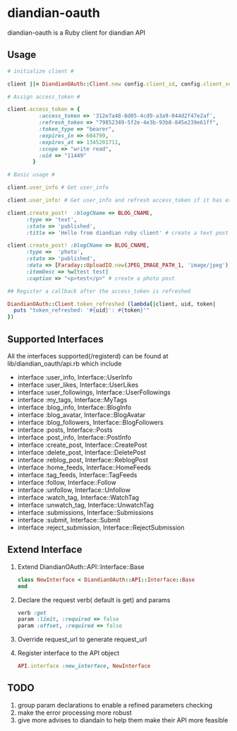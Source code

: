 diandian-oauth
==============

diandian-oauth is a Ruby client for diandian API

Usage
-----

```ruby
# initialize client #

client ||= DiandianOAuth::Client.new config.client_id, config.client_secret, config.client_options

# Assign access_token #

client.access_token = {
          :access_token => '312e7a48-8d05-4cd9-a3a9-044d2f47e2af',
          :refresh_token => "79852349-5f2e-4e3b-93b8-845e239e61ff",
          :token_type => "bearer",
          :expires_in => 604799,
          :expires_at => 1345201711,
          :scope => "write read",
          :uid => "11449"
        }

# Basic usage #

client.user_info # Get user_info

client.user_info! # Get user_info and refresh access_token if it has expired

client.create_post!  :blogCName => BLOG_CNAME,
      :type => 'text',
      :state => 'published',
      :title => 'Hello from diandian ruby client' # create a text post

client.create_post! :blogCName => BLOG_CNAME,
      :type =>  'photo',
      :state => 'published',
      :data => [Faraday::UploadIO.new(JPEG_IMAGE_PATH_1, 'image/jpeg'), Faraday::UploadIO.new(JPEG_IMAGE_PATH_2, 'image/jpeg')],
      :itemDesc => %w[test test]
      :caption => "<p>test</p>" # create a photo post

## Register a callback after the access_token is refreshed

DiandianOAuth::Client.token_refreshed (lambda{|client, uid, token|
  puts "token_refreshed: '#{uid}': #{token}'"
})
```

Supported Interfaces
-------------------

All the interfaces supported(/registerd) can be found at lib/diandian_oauth/api.rb which include

* interface :user_info, Interface::UserInfo
* interface :user_likes, Interface::UserLikes
* interface :user_followings, Interface::UserFollowings
* interface :my_tags, Interface::MyTags
* interface :blog_info, Interface::BlogInfo
* interface :blog_avatar, Interface::BlogAvatar
* interface :blog_followers, Interface::BlogFollowers
* interface :posts, Interface::Posts
* interface :post_info, Interface::PostInfo
* interface :create_post, Interface::CreatePost
* interface :delete_post, Interface::DeletePost
* interface :reblog_post, Interface::ReblogPost
* interface :home_feeds, Interface::HomeFeeds
* interface :tag_feeds, Interface::TagFeeds
* interface :follow, Interface::Follow
* interface :unfollow, Interface::Unfollow
* interface :watch_tag, Interface::WatchTag
* interface :unwatch_tag, Interface::UnwatchTag
* interface :submissions, Interface::Submissions
* interface :submit, Interface::Submit
* interface :reject_submission, Interface::RejectSubmission

Extend Interface
------------------------

1.  Extend DiandianOAuth::API::Interface::Base

    ```ruby
    class NewInterface < DiandianOAuth::API::Interface::Base
    end
    ```
2.  Declare the request verb( default is get) and params

    ```ruby
    verb :get
    param :limit, :required => false
    param :offset, :required => false
    ```
3.  Override request_url to generate request_url
4.  Register interface to the API object

    ```ruby
    API.interface :new_interface, NewInterface
    ```

TODO
----

1. group param declarations to enable a refined parameters checking
2. make the error processing more robust
3. give more advises to diandain to help them make their API more feasible


